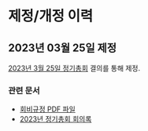 # 제정/개정 이력

## 2023년 03월 25일 제정

[2023년 3월 25일 정기총회](/meetings/rga2023/) 결의를 통해 제정.


### 관련 문서
- [회비규정 PDF 파일](./membership-fee-regulation-2023-03-25.pdf)
- [2023년 정기총회 회의록](/meetings/rga2023/2023_정기총회_회의록.pdf)